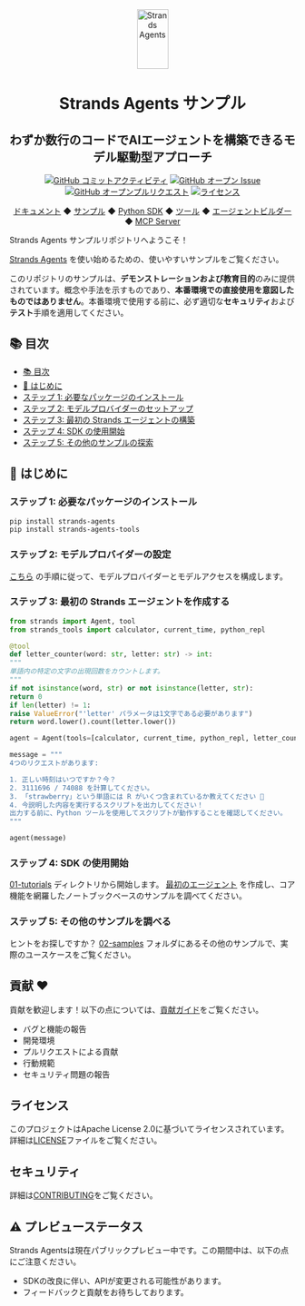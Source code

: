 <div align="center">
<div>
<a href="https://strandsagents.com">
<img src="https://strandsagents.com/latest/assets/logo-auto.svg" alt="Strands Agents" width="55px" height="105px">
</a>
</div>

<h1>
Strands Agents サンプル
</h1>

<h2>
わずか数行のコードでAIエージェントを構築できるモデル駆動型アプローチ
</h2>

<div align="center">
<a href="https://github.com/strands-agents/samples/graphs/commit-activity"><img alt="GitHub コミットアクティビティ" src="https://img.shields.io/github/commit-activity/m/strands-agents/samples"/></a>
<a href="https://github.com/strands-agents/samples/issues"><img alt="GitHub オープン Issue" src="https://img.shields.io/github/issues/strands-agents/samples"/></a>
<a href="https://github.com/strands-agents/samples/pulls"><img alt="GitHub オープンプルリクエスト" src="https://img.shields.io/github/issues-pr/strands-agents/samples"/></a>
<a href="https://github.com/strands-agents/samples/blob/main/LICENSE"><img alt="ライセンス" src="https://img.shields.io/github/license/strands-agents/samples"/></a>
</div>

<p>
<a href="https://strandsagents.com/">ドキュメント</a>
◆ <a href="https://github.com/strands-agents/samples">サンプル</a>
◆ <a href="https://github.com/strands-agents/sdk-python">Python SDK</a>
◆ <a href="https://github.com/strands-agents/tools">ツール</a>
◆ <a href="https://github.com/strands-agents/agent-builder">エージェントビルダー</a>
◆ <a href="https://github.com/strands-agents/mcp-server">MCP Server</a>
</p>
</div>

Strands Agents サンプルリポジトリへようこそ！

<a href="https://strandsagents.com">Strands Agents</a> を使い始めるための、使いやすいサンプルをご覧ください。

このリポジトリのサンプルは、**デモンストレーションおよび教育目的**のみに提供されています。概念や手法を示すものであり、**本番環境での直接使用を意図したものではありません**。本番環境で使用する前に、必ず適切な**セキュリティ**および**テスト**手順を適用してください。

## 📚 目次

- [📚 目次](#-table-of-contents)
- [🏁 はじめに](#-getting-started)
- [ステップ 1: 必要なパッケージのインストール](#step-1-install-required-packages)
- [ステップ 2: モデルプロバイダーのセットアップ](#step-2-setup-model-provider)
- [ステップ 3: 最初の Strands エージェントの構築](#step-3-build-your-first-strands-agent)
- [ステップ 4: SDK の使用開始](#step-4-getting-started-with-the-sdk)
- [ステップ 5: その他のサンプルの探索](#step-5-explore-more-samples)

## 🏁 はじめに

### ステップ 1: 必要なパッケージのインストール

```bash
pip install strands-agents
pip install strands-agents-tools
```

### ステップ 2: モデルプロバイダーの設定

[こちら](https://strandsagents.com/latest/user-guide/quickstart/#model-providers) の手順に従って、モデルプロバイダーとモデルアクセスを構成します。

### ステップ 3: 最初の Strands エージェントを作成する

```python
from strands import Agent, tool
from strands_tools import calculator, current_time, python_repl

@tool
def letter_counter(word: str, letter: str) -> int:
"""
単語内の特定の文字の出現回数をカウントします。
"""
if not isinstance(word, str) or not isinstance(letter, str):
return 0
if len(letter) != 1:
raise ValueError("'letter' パラメータは1文字である必要があります")
return word.lower().count(letter.lower())

agent = Agent(tools=[calculator, current_time, python_repl, letter_counter])

message = """
4つのリクエストがあります:

1. 正しい時刻はいつですか？今？
2. 3111696 / 74088 を計算してください。
3. 「strawberry」という単語には R がいくつ含まれているか教えてください 🍓
4. 今説明した内容を実行するスクリプトを出力してください！
出力する前に、Python ツールを使用してスクリプトが動作することを確認してください。
"""

agent(message)
```

### ステップ 4: SDK の使用開始

[01-tutorials](./01-tutorials/) ディレクトリから開始します。
[最初のエージェント](./01-tutorials/01-fundamentals/01-first-agent/) を作成し、コア機能を網羅したノートブックベースのサンプルを調べてください。

### ステップ 5: その他のサンプルを調べる

ヒントをお探しですか？
[02-samples](./02-samples/) フォルダにあるその他のサンプルで、実際のユースケースをご覧ください。

## 貢献 ❤️

貢献を歓迎します！以下の点については、[貢献ガイド](CONTRIBUTING.md)をご覧ください。
- バグと機能の報告
- 開発環境
- プルリクエストによる貢献
- 行動規範
- セキュリティ問題の報告

## ライセンス

このプロジェクトはApache License 2.0に基づいてライセンスされています。詳細は[LICENSE](LICENSE)ファイルをご覧ください。

## セキュリティ

詳細は[CONTRIBUTING](CONTRIBUTING.md#security-issue-notifications)をご覧ください。

## ⚠️ プレビューステータス

Strands Agentsは現在パブリックプレビュー中です。この期間中は、以下の点にご注意ください。
- SDKの改良に伴い、APIが変更される可能性があります。
- フィードバックと貢献をお待ちしております。
